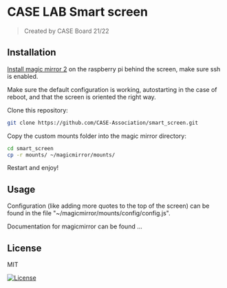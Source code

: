 # CASE LAB Smart screen
> Created by CASE Board 21/22
  
## Installation
[Install magic mirror 2](https://docs.magicmirror.builders/getting-started/installation.html) on the raspberry pi behind the screen, make sure ssh is enabled.

Make sure the default configuration is working, autostarting in the case of reboot, and that the screen is oriented the right way.

Clone this repository:
```sh
git clone https://github.com/CASE-Association/smart_screen.git
```

Copy the custom mounts folder into the magic mirror directory:
```sh
cd smart_screen
cp -r mounts/ ~/magicmirror/mounts/
```

Restart and enjoy!

## Usage

Configuration (like adding more quotes to the top of the screen) can be found in the file "~/magicmirror/mounts/config/config.js".

Documentation for magicmirror can be found ... 

## License
MIT

[![License](http://img.shields.io/:license-mit-blue.svg?style=flat-square)](http://badges.mit-license.org)
